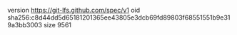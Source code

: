 version https://git-lfs.github.com/spec/v1
oid sha256:c8d44dd5d65181201365ee43805e3dcb69fd89803f68551551b9e319a3bb3003
size 9561

